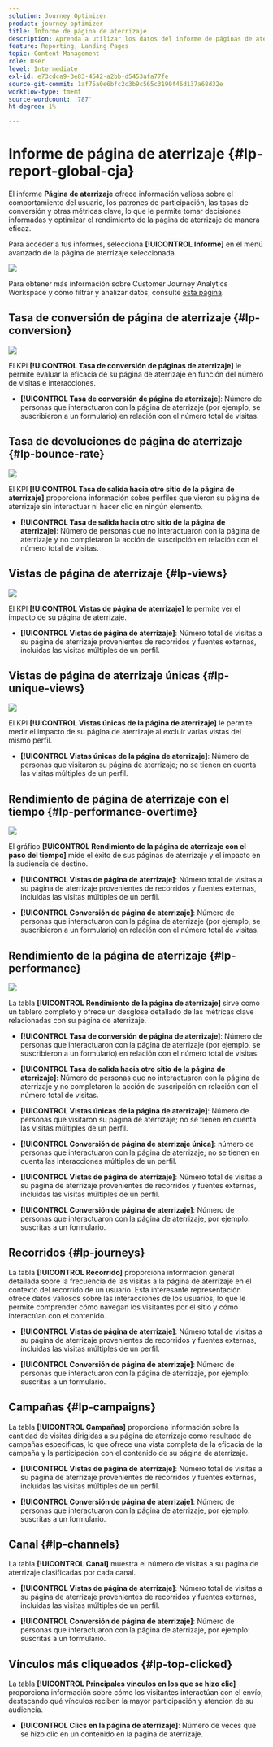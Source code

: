 ```yaml
---
solution: Journey Optimizer
product: journey optimizer
title: Informe de página de aterrizaje
description: Aprenda a utilizar los datos del informe de páginas de aterrizaje
feature: Reporting, Landing Pages
topic: Content Management
role: User
level: Intermediate
exl-id: e73cdca9-3e83-4642-a2bb-d5453afa77fe
source-git-commit: 1af75a0e6bfc2c3b9c565c3190f46d137a68d32e
workflow-type: tm+mt
source-wordcount: '787'
ht-degree: 1%

---
```


# Informe de página de aterrizaje {#lp-report-global-cja}

El informe **Página de aterrizaje** ofrece información valiosa sobre el comportamiento del usuario, los patrones de participación, las tasas de conversión y otras métricas clave, lo que le permite tomar decisiones informadas y optimizar el rendimiento de la página de aterrizaje de manera eficaz.

Para acceder a tus informes, selecciona **[!UICONTROL Informe]** en el menú avanzado de la página de aterrizaje seleccionada.

![](assets/cja-lp.png)

Para obtener más información sobre Customer Journey Analytics Workspace y cómo filtrar y analizar datos, consulte [esta página](https://experienceleague.adobe.com/es/docs/analytics-platform/using/cja-workspace/home).

## Tasa de conversión de página de aterrizaje {#lp-conversion}

![](assets/cja-lp-conversion-rate.png)

El KPI **[!UICONTROL Tasa de conversión de páginas de aterrizaje]** le permite evaluar la eficacia de su página de aterrizaje en función del número de visitas e interacciones.

* **[!UICONTROL Tasa de conversión de página de aterrizaje]**: Número de personas que interactuaron con la página de aterrizaje (por ejemplo, se suscribieron a un formulario) en relación con el número total de visitas.

## Tasa de devoluciones de página de aterrizaje {#lp-bounce-rate}

![](assets/cja-lp-bounce-rate.png)

El KPI **[!UICONTROL Tasa de salida hacia otro sitio de la página de aterrizaje]** proporciona información sobre perfiles que vieron su página de aterrizaje sin interactuar ni hacer clic en ningún elemento.

* **[!UICONTROL Tasa de salida hacia otro sitio de la página de aterrizaje]**: Número de personas que no interactuaron con la página de aterrizaje y no completaron la acción de suscripción en relación con el número total de visitas.

## Vistas de página de aterrizaje {#lp-views}

![](assets/cja-lp-views.png)

El KPI **[!UICONTROL Vistas de página de aterrizaje]** le permite ver el impacto de su página de aterrizaje.

* **[!UICONTROL Vistas de página de aterrizaje]**: Número total de visitas a su página de aterrizaje provenientes de recorridos y fuentes externas, incluidas las visitas múltiples de un perfil.

## Vistas de página de aterrizaje únicas {#lp-unique-views}

![](assets/cja-lp-unique-views.png)

El KPI **[!UICONTROL Vistas únicas de la página de aterrizaje]** le permite medir el impacto de su página de aterrizaje al excluir varias vistas del mismo perfil.

* **[!UICONTROL Vistas únicas de la página de aterrizaje]**: Número de personas que visitaron su página de aterrizaje; no se tienen en cuenta las visitas múltiples de un perfil.

## Rendimiento de página de aterrizaje con el tiempo {#lp-performance-overtime}

![](assets/cja-lp-performance-overtime.png)

El gráfico **[!UICONTROL Rendimiento de la página de aterrizaje con el paso del tiempo]** mide el éxito de sus páginas de aterrizaje y el impacto en la audiencia de destino.

* **[!UICONTROL Vistas de página de aterrizaje]**: Número total de visitas a su página de aterrizaje provenientes de recorridos y fuentes externas, incluidas las visitas múltiples de un perfil.

* **[!UICONTROL Conversión de página de aterrizaje]**: Número de personas que interactuaron con la página de aterrizaje (por ejemplo, se suscribieron a un formulario) en relación con el número total de visitas.

## Rendimiento de la página de aterrizaje {#lp-performance}

![](assets/cja-lp-performance.png)

La tabla **[!UICONTROL Rendimiento de la página de aterrizaje]** sirve como un tablero completo y ofrece un desglose detallado de las métricas clave relacionadas con su página de aterrizaje.

* **[!UICONTROL Tasa de conversión de página de aterrizaje]**: Número de personas que interactuaron con la página de aterrizaje (por ejemplo, se suscribieron a un formulario) en relación con el número total de visitas.

* **[!UICONTROL Tasa de salida hacia otro sitio de la página de aterrizaje]**: Número de personas que no interactuaron con la página de aterrizaje y no completaron la acción de suscripción en relación con el número total de visitas.

* **[!UICONTROL Vistas únicas de la página de aterrizaje]**: Número de personas que visitaron su página de aterrizaje; no se tienen en cuenta las visitas múltiples de un perfil.

* **[!UICONTROL Conversión de página de aterrizaje única]**: número de personas que interactuaron con la página de aterrizaje; no se tienen en cuenta las interacciones múltiples de un perfil.

* **[!UICONTROL Vistas de página de aterrizaje]**: Número total de visitas a su página de aterrizaje provenientes de recorridos y fuentes externas, incluidas las visitas múltiples de un perfil.

* **[!UICONTROL Conversión de página de aterrizaje]**: Número de personas que interactuaron con la página de aterrizaje, por ejemplo: suscritas a un formulario.

## Recorridos {#lp-journeys}

La tabla **[!UICONTROL Recorrido]** proporciona información general detallada sobre la frecuencia de las visitas a la página de aterrizaje en el contexto del recorrido de un usuario. Esta interesante representación ofrece datos valiosos sobre las interacciones de los usuarios, lo que le permite comprender cómo navegan los visitantes por el sitio y cómo interactúan con el contenido.

* **[!UICONTROL Vistas de página de aterrizaje]**: Número total de visitas a su página de aterrizaje provenientes de recorridos y fuentes externas, incluidas las visitas múltiples de un perfil.

* **[!UICONTROL Conversión de página de aterrizaje]**: Número de personas que interactuaron con la página de aterrizaje, por ejemplo: suscritas a un formulario.

## Campañas {#lp-campaigns}

La tabla **[!UICONTROL Campañas]** proporciona información sobre la cantidad de visitas dirigidas a su página de aterrizaje como resultado de campañas específicas, lo que ofrece una vista completa de la eficacia de la campaña y la participación con el contenido de su página de aterrizaje.

* **[!UICONTROL Vistas de página de aterrizaje]**: Número total de visitas a su página de aterrizaje provenientes de recorridos y fuentes externas, incluidas las visitas múltiples de un perfil.

* **[!UICONTROL Conversión de página de aterrizaje]**: Número de personas que interactuaron con la página de aterrizaje, por ejemplo: suscritas a un formulario.

## Canal {#lp-channels}

La tabla **[!UICONTROL Canal]** muestra el número de visitas a su página de aterrizaje clasificadas por cada canal.

* **[!UICONTROL Vistas de página de aterrizaje]**: Número total de visitas a su página de aterrizaje provenientes de recorridos y fuentes externas, incluidas las visitas múltiples de un perfil.

* **[!UICONTROL Conversión de página de aterrizaje]**: Número de personas que interactuaron con la página de aterrizaje, por ejemplo: suscritas a un formulario.

## Vínculos más cliqueados {#lp-top-clicked}

La tabla **[!UICONTROL Principales vínculos en los que se hizo clic]** proporciona información sobre cómo los visitantes interactúan con el envío, destacando qué vínculos reciben la mayor participación y atención de su audiencia.

* **[!UICONTROL Clics en la página de aterrizaje]**: Número de veces que se hizo clic en un contenido en la página de aterrizaje.
